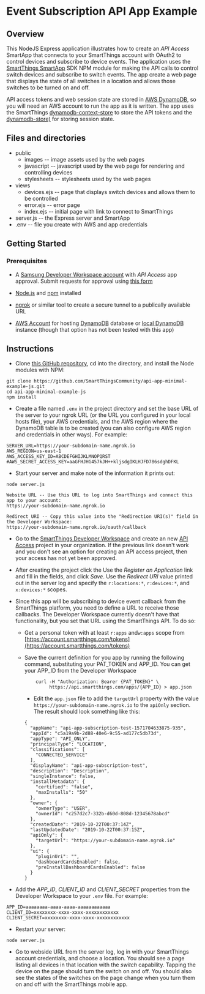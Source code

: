 # Event Subscription API App Example

## Overview

This NodeJS Express application illustrates how to create an _API Access_ SmartApp that connects to your SmartThings
account with OAuth2 to control devices and subscribe to device events. The application uses the 
[SmartThings SmartApp](https://www.npmjs.com/package/@smartthings/smartapp) SDK NPM module for making the
API calls to control switch devices and subscribe to switch events. The app create a web page that displays
the state of all switches in a location and allows those switches to be turned on and off.

API access tokens and web session state are stored in [AWS DynamoDB](https://aws.amazon.com/dynamodb/), so you will
need an AWS account to run the app as it is written. The app uses the 
SmartThings [dynamodb-context-store](https://www.npmjs.com/package/@smartthings/dynamodb-context-store) to store
the API tokens and the [dynamodb-store)](https://www.npmjs.com/package/dynamodb-store) for storing session state.

## Files and directories 

- public
  - images -- image assets used by the web pages
  - javascript -- javascript used by the web page for rendering and controlling devices
  - stylesheets -- stylesheets used by the web pages
- views
  - devices.ejs -- page that displays switch devices and allows them to be controlled
  - error.ejs -- error page
  - index.ejs -- initial page with link to connect to SmartThings
- server.js -- the Express server and SmartApp
- .env -- file you create with AWS and app credentials

## Getting Started

### Prerequisites
- A [Samsung Developer Workspace account](https://smartthings.developer.samsung.com/workspace/) with _API Access_ app approval. 
Submit requests for approval using
[this form](https://smartthings.developer.samsung.com/oauth-request)

- [Node.js](https://nodejs.org/en/) and [npm](https://www.npmjs.com/) installed

- [ngrok](https://ngrok.com/) or similar tool to create a secure tunnel to a publically available URL

- [AWS Account](https://aws.amazon.com) for hosting 
[DynamoDB](https://docs.aws.amazon.com/dynamodb/index.html) database or 
[local DynamoDB](https://docs.aws.amazon.com/amazondynamodb/latest/developerguide/DynamoDBLocal.html) instance 
(though that option has not been tested with this app)

## Instructions
- Clone [this GitHub repository](https://github.com/SmartThingsCommunity/api-app-minimal-example-js), cd into the
directory, and install the Node modules with NPM:
```$bash
git clone https://github.com/SmartThingsCommunity/api-app-minimal-example-js.git
cd api-app-minimal-example-js
npm install
```

- Create a file named `.env` in the project directory and set the base URL of the server to your ngrok URL 
(or the URL you configured in your local hosts file), your AWS credentials, and the AWS region where the
DynamoDB table is to be created (you can also configure AWS region and credentials in other ways). For example:
```$bash
SERVER_URL=https://your-subdomain-name.ngrok.io
AWS_REGION=us-east-1
AWS_ACCESS_KEY_ID=ABCDEFGHIJKLMNOPQRST
#AWS_SECRET_ACCESS_KEY=aaGFHJHG457kJH++kljsdgIKLHJFD786sdghDFKL
```

- Start your server and make note of the information it prints out:
```$bash
node server.js

Website URL -- Use this URL to log into SmartThings and connect this app to your account:
https://your-subdomain-name.ngrok.io

Redirect URI -- Copy this value into the "Redirection URI(s)" field in the Developer Workspace:
https://your-subdomain-name.ngrok.io/oauth/callback
```

- Go to the [SmartThings Developer Workspace](https://smartthings.developer.samsung.com/workspace) and create an new
[API Access](https://smartthings.developer.samsung.com/workspace/projects/new?type=CPT-OAUTH) project in your organization.
If the previous link doesn't work and you don't see an option for creating an API access project, then your access
has not yet been approved. 

- After creating the project click the Use the _Register an Application_ link and fill in the fields, and click _Save_. 
Use the _Redirect URI_ value printed out in the server log and specify the 
`r:locations:*`, `r:devices:*`, and `x:devices:*` scopes.

- Since this app will be subscribing to device event callback from the SmartThings platform, you need to define a URL 
to receive those callbacks. The Developer Workspace currently doesn't have that functionality, but you set that URL using
the SmartThings API. To do so:

  - Get a personal token with at least `r:apps` and`w:apps` scope from [https://account.smartthings.com/tokens](https://account.smartthings.com/tokens)
  
  - Save the current definition for you app by running the following command, substituting your PAT_TOKEN and APP_ID. You can
    get your APP_ID from the Developer Workspace
    ```$bash
        curl -H "Authorization: Bearer {PAT_TOKEN}" \
             https://api.smartthings.com/apps/{APP_ID} > app.json
    ```
    
    - Edit the `app.json` file to add the `targetUrl` property with the value `https://your-subdomain-name.ngrok.io` 
    to the `apiOnly` section. The result should look something like this:
    ```$bash
    {
      "appName": "api-app-subscription-test-1571704633875-935",
      "appId": "c5a19a9b-2d88-40e6-9c55-ad177c5db73d",
      "appType": "API_ONLY",
      "principalType": "LOCATION",
      "classifications": [
        "CONNECTED_SERVICE"
      ],
      "displayName": "api-app-subscription-test",
      "description": "Description",
      "singleInstance": false,
      "installMetadata": {
        "certified": "false",
        "maxInstalls": "50"
      },
      "owner": {
        "ownerType": "USER",
        "ownerId": "c257d2c7-332b-d60d-808d-12345678abcd"
      },
      "createdDate": "2019-10-22T00:37:14Z",
      "lastUpdatedDate": "2019-10-22T00:37:15Z",
      "apiOnly": {
        "targetUrl": "https://your-subdomain-name.ngrok.io"
      },
      "ui": {
        "pluginUri": "",
        "dashboardCardsEnabled": false,
        "preInstallDashboardCardsEnabled": false
      }
    }
    ```
- Add the _APP_ID_, _CLIENT_ID_ and _CLIENT_SECRET_ properties from the Developer Workspace to your `.env` file. 
For example:
```$bash
APP_ID=aaaaaaaa-aaaa-aaaa-aaaaaaaaaaaa
CLIENT_ID=xxxxxxxx-xxxx-xxxx-xxxxxxxxxxxx
CLIENT_SECRET=xxxxxxxx-xxxx-xxxx-xxxxxxxxxxxx
```

- Restart your server:
```$bash
node server.js
```

- Go to webside URL from the server log, log in with your SmartThings account credentials, and 
choose a location. You should see a page listing all devices in that location with the _switch_
capability. Tapping the device on the page should turn the switch on and off. You should also see
the states of the switches on the page change when you turn them on and off with the SmartThings
mobile app.
